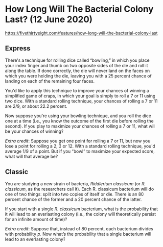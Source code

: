 # How Long Will The Bacterial Colony Last? (12 June 2020)

https://fivethirtyeight.com/features/how-long-will-the-bacterial-colony-last

## Express

There's a technique for rolling dice called “bowling,” in which you place your index finger and thumb on two opposite sides of the die and roll it along the table.
If done correctly, the die will never land on the faces on which you were holding the die, leaving you with a 25 percent chance of landing on each of the remaining four faces.

You'd like to apply this technique to improve your chances of winning a simplified game of craps, in which your goal is simply to roll a 7 or 11 using two dice. With a standard rolling technique, your chances of rolling a 7 or 11 are 2/9, or about 22.2 percent.

Now suppose you're using your bowling technique, and you roll the dice one at a time (i.e., you know the outcome of the first die before rolling the second).
If you play to maximize your chances of rolling a 7 or 11, what will be your chances of winning?

*Extra credit*: Suppose you get one point for rolling a 7 or 11, but now you lose a point for rolling a 2, 3 or 12.
With a standard rolling technique, you'd average 1/9 of a point.
But if you “bowl” to maximize your expected score, what will that average be?

## Classic

You are studying a new strain of bacteria, *Riddlerium classicum* (or *R. classicum*, as the researchers call it).
Each R. classicum bacterium will do one of two things: split into two copies of itself or die.
There is an 80 percent chance of the former and a 20 percent chance of the latter.

If you start with a single *R. classicum* bacterium, what is the probability that it will lead to an everlasting colony (i.e., the colony will theoretically persist for an infinite amount of time)?

*Extra credit*: Suppose that, instead of 80 percent, each bacterium divides with probability *p*.
Now what’s the probability that a single bacterium will lead to an everlasting colony?

